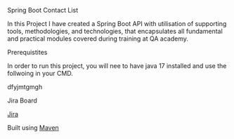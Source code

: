 Spring Boot Contact List

In this Project I have created a Spring Boot API with utilisation of supporting tools, methodologies, and technologies, that encapsulates all fundamental and practical modules covered during training at QA academy.

Prerequistites

In order to run this project, you will nee to have java 17 installed and use the follwoing in your CMD.

dfyjmtgmgh

Jira Board

[Jira](https://jon-cookes.atlassian.net/jira/software/projects/SCL/boards/3/roadmap)

Built using [Maven](https://maven.apache.org/)
